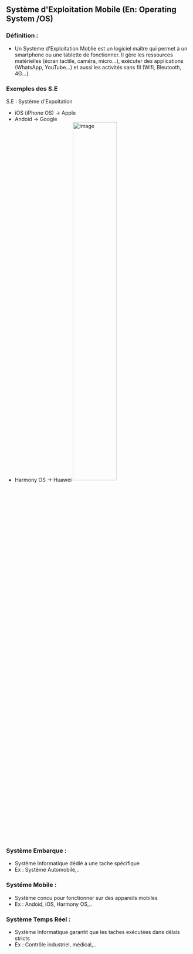 ## Système d'Exploitation Mobile (En: Operating System /OS)
### Définition :
- Un Système d'Exploitation Moblie est un logiciel maître qui permet à un smartphone ou une tablette de fonctionner.
Il gère les ressources matérielles (écran tactile, caméra, micro…), exécuter des applications (WhatsApp, YouTube…) et aussi les activités sans fil (Wifi, Bleutooth, 4G…).
### Exemples des S.E 
S.E : Système d'Expoitation
- iOS (iPhone OS) -> Apple
- Andoid -> Google
- Harmony OS -> Huawei
<img align="center" width="50%" height="50%" alt="image" src="https://github.com/user-attachments/assets/93164248-e2d2-42e1-b08a-d4d779a6d241" /><br>
### Système Embarque :
- Système Informatique dédié a une tache spécifique
- Ex : Système Automobile,..
### Systéme Mobile :
- Système concu pour fonctionner sur des appareils mobiles
- Ex : Andoid, iOS, Harmony OS,..
### Système Temps Réel :
- Système Informatique garantit que les taches exécutées dans délais stricts
- Ex : Contrôle industriel, médical,..




